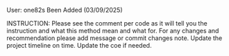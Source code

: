 User: one82s Been Added (03/09/2025)

INSTRUCTION: 
Please see the comment per code as it will tell you the instruction and what this method mean and what for. 
For any changes and recommendation please add message or commit changes note. 
Update the project timeline on time. 
Update the coe if needed. 

